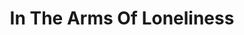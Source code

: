 ---
title: In The Arms Of Loneliness
year: 2006-01-01
writer: Robby Valentine
composer: Robby Valentine
---